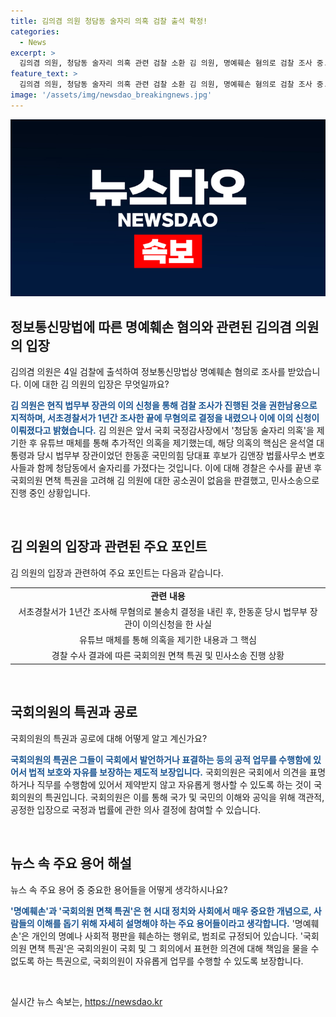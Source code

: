 ```yaml
---
title: 김의겸 의원 청담동 술자리 의혹 검찰 출석 확정!
categories:
  - News
excerpt: >
  김의겸 의원, 청담동 술자리 의혹 관련 검찰 소환 김 의원, 명예훼손 혐의로 검찰 조사 중. 2022년 국회에서 의혹 제기 후, 윤석열 대통령과 한동훈 국민의힘 후보와의 술자리 의혹 확대됨. A씨의 녹음 등 근거 제시했으나 A씨는 거짓말이라고 해명. 한 후보가 명예훼손 혐의로 형사 고소 및 손해배상 청구, 국회의원 면책 특권 등을 고려한 결과 김 의원 공소권 없음으로 불송치 후, 더탐사 관계자들은 검찰에 넘겼다.
feature_text: >
  김의겸 의원, 청담동 술자리 의혹 관련 검찰 소환 김 의원, 명예훼손 혐의로 검찰 조사 중. 2022년 국회에서 의혹 제기 후, 윤석열 대통령과 한동훈 국민의힘 후보와의 술자리 의혹 확대됨. A씨의 녹음 등 근거 제시했으나 A씨는 거짓말이라고 해명. 한 후보가 명예훼손 혐의로 형사 고소 및 손해배상 청구, 국회의원 면책 특권 등을 고려한 결과 김 의원 공소권 없음으로 불송치 후, 더탐사 관계자들은 검찰에 넘겼다.
image: '/assets/img/newsdao_breakingnews.jpg'
---
```


<p><img src="/assets/img/newsdao_breakingnews.jpg" alt="pcversion 속보" /></p>

<h2 data-ke-size="size26">정보통신망법에 따른 명예훼손 혐의와 관련된 김의겸 의원의 입장</h2>

<p data-ke-size="size16">김의겸 의원은 4일 검찰에 출석하여 정보통신망법상 명예훼손 혐의로 조사를 받았습니다. 이에 대한 김 의원의 입장은 무엇일까요?</p>

<p><b><span style="color: #1a5490;">김 의원은 현직 법무부 장관의 이의 신청을 통해 검찰 조사가 진행된 것을 권한남용으로 지적하며, 서초경찰서가 1년간 조사한 끝에 무혐의로 결정을 내렸으나 이에 이의 신청이 이뤄졌다고 밝혔습니다.</span></b> 김 의원은 앞서 국회 국정감사장에서 '청담동 술자리 의혹'을 제기한 후 유튜브 매체를 통해 추가적인 의혹을 제기했는데, 해당 의혹의 핵심은 윤석열 대통령과 당시 법무부 장관이었던 한동훈 국민의힘 당대표 후보가 김앤장 법률사무소 변호사들과 함께 청담동에서 술자리를 가졌다는 것입니다. 이에 대해 경찰은 수사를 끝낸 후 국회의원 면책 특권을 고려해 김 의원에 대한 공소권이 없음을 판결했고, 민사소송으로 진행 중인 상황입니다. </p>

<p data-ke-size="size16">&nbsp;</p>

<h2 data-ke-size="size26">김 의원의 입장과 관련된 주요 포인트</h2>

<p data-ke-size="size16">김 의원의 입장과 관련하여 주요 포인트는 다음과 같습니다.</p>

<table>
    <tr>
        <td style="text-align: center; height: 17px;"><b>관련 내용</b></td>
    </tr>
    <tr>
        <td style="text-align: center; height: 17px;">서초경찰서가 1년간 조사해 무혐의로 불송치 결정을 내린 후, 한동훈 당시 법무부 장관이 이의신청을 한 사실</td>
    </tr>
    <tr>
        <td style="text-align: center; height: 17px;">유튜브 매체를 통해 의혹을 제기한 내용과 그 핵심</td>
    </tr>
    <tr>
        <td style="text-align: center; height: 17px;">경찰 수사 결과에 따른 국회의원 면책 특권 및 민사소송 진행 상황</td>
    </tr>
</table>

<p data-ke-size="size16">&nbsp;</p>

<h2 data-ke-size="size26">국회의원의 특권과 공로</h2>

<p data-ke-size="size16">국회의원의 특권과 공로에 대해 어떻게 알고 계신가요?</p>

<p><b><span style="color: #1a5490;">국회의원의 특권은 그들이 국회에서 발언하거나 표결하는 등의 공적 업무를 수행함에 있어서 법적 보호와 자유를 보장하는 제도적 보장입니다.</span></b> 국회의원은 국회에서 의견을 표명하거나 직무를 수행함에 있어서 제약받지 않고 자유롭게 행사할 수 있도록 하는 것이 국회의원의 특권입니다. 국회의원은 이를 통해 국가 및 국민의 이해와 공익을 위해 객관적, 공정한 입장으로 국정과 법률에 관한 의사 결정에 참여할 수 있습니다. </p>

<p data-ke-size="size16">&nbsp;</p>

<h2 data-ke-size="size26">뉴스 속 주요 용어 해설</h2>

<p data-ke-size="size16">뉴스 속 주요 용어 중 중요한 용어들을 어떻게 생각하시나요?</p>

<p><b><span style="color: #1a5490;">'명예훼손'과 '국회의원 면책 특권'은 현 시대 정치와 사회에서 매우 중요한 개념으로, 사람들의 이해를 돕기 위해 자세히 설명해야 하는 주요 용어들이라고 생각합니다.</span></b> '명예훼손'은 개인의 명예나 사회적 평판을 훼손하는 행위로, 범죄로 규정되어 있습니다. '국회의원 면책 특권'은 국회의원이 국회 및 그 회의에서 표현한 의견에 대해 책임을 물을 수 없도록 하는 특권으로, 국회의원이 자유롭게 업무를 수행할 수 있도록 보장합니다.</p>

<p data-ke-size="size16">&nbsp;</p>
실시간 뉴스 속보는, <a href="https://newsdao.kr" rel="dofollow">https://newsdao.kr</a>


